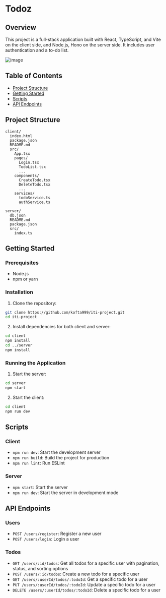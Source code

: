 # Todoz

## Overview

This project is a full-stack application built with React, TypeScript, and Vite on the client side, and Node.js, Hono on the server side. It includes user authentication and a to-do list.

![image](https://github.com/user-attachments/assets/7695f914-47dc-499e-8409-03e9f55a9ee5)

## Table of Contents

- [Project Structure](#project-structure)
- [Getting Started](#getting-started)
- [Scripts](#scripts)
- [API Endpoints](#api-endpoints)

## Project Structure

```
client/
  index.html
  package.json
  README.md
  src/
    App.tsx
    pages/
      Login.tsx
      TodoList.tsx
      ...
    components/
      CreateTodo.tsx
      DeleteTodo.tsx
      ...
    services/
      todoService.ts
      authService.ts
```

```
server/
  db.json
  README.md
  package.json
  src/
    index.ts
```

## Getting Started

### Prerequisites

- Node.js
- npm or yarn

### Installation

1. Clone the repository:

```sh
git clone https://github.com/kofta999/iti-project.git
cd iti-project
```

2. Install dependencies for both client and server:

```sh
cd client
npm install
cd ../server
npm install
```

### Running the Application

1. Start the server:

```sh
cd server
npm start
```

2. Start the client:

```sh
cd client
npm run dev
```

## Scripts

### Client

- `npm run dev`: Start the development server
- `npm run build`: Build the project for production
- `npm run lint`: Run ESLint

### Server

- `npm start`: Start the server
- `npm run dev`: Start the server in development mode

## API Endpoints

### Users

- `POST /users/register`: Register a new user
- `POST /users/login`: Login a user

### Todos

- `GET /users/:id/todos`: Get all todos for a specific user with pagination, status, and sorting options
- `POST /users/:id/todos`: Create a new todo for a specific user
- `GET /users/:userId/todos/:todoId`: Get a specific todo for a user
- `PUT /users/:userId/todos/:todoId`: Update a specific todo for a user
- `DELETE /users/:userId/todos/:todoId`: Delete a specific todo for a user
